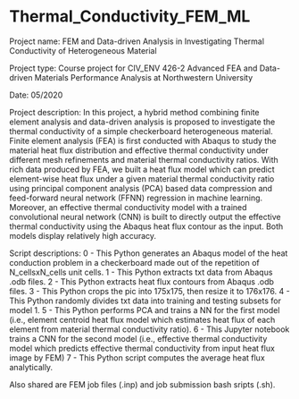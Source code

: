 # Thermal_Conductivity_FEM_ML

Project name: 
FEM and Data-driven Analysis in Investigating Thermal Conductivity of Heterogeneous Material 

Project type: 
Course project for CIV_ENV 426-2 Advanced FEA and Data-driven Materials Performance Analysis at Northwestern University 

Date: 05/2020

Project description: 
In this project, a hybrid method combining finite element analysis and data-driven analysis is proposed to investigate the thermal conductivity of a simple checkerboard heterogeneous material. Finite element analysis (FEA) is first conducted with Abaqus to study the material heat flux distribution and effective thermal conductivity under different mesh refinements and material thermal conductivity ratios. With rich data produced by FEA, we built a heat flux model which can predict element-wise heat flux under a given material thermal conductivity ratio using principal component analysis (PCA) based data compression and feed-forward neural network (FFNN) regression in machine learning. Moreover, an effective thermal conductivity model with a trained convolutional neural network (CNN) is built to directly output the effective thermal conductivity using the Abaqus heat flux contour as the input. Both models display relatively high accuracy.

Script descriptions:
  0 - This Python generates an Abaqus model of the heat conduction problem in a checkerboard made out of the repetition of N_cellsxN_cells unit cells.
  1 - This Python extracts txt data from Abaqus .odb files.
  2 - This Python extracts heat flux contours from Abaqus .odb files.
  3 - This Python crops the pic into 175x175, then resize it to 176x176.
  4 - This Python randomly divides txt data into training and testing subsets for model 1.
  5 - This Python performs PCA and trains a NN for the first model (i.e., element centroid heat flux model which estimates heat flux of each element from material thermal conductivity ratio).
  6 - This Jupyter notebook trains a CNN for the second model (i.e., effective thermal conductivity model which predicts effective thermal conductivity from input heat flux image by FEM)
  7 - This Python script computes the average heat flux analytically.

Also shared are FEM job files (.inp) and job submission bash sripts (.sh).
